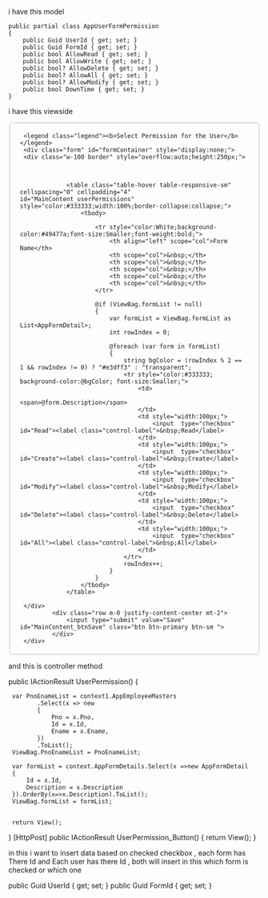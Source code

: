 i have this model 

    public partial class AppUserFormPermission
    {
        public Guid UserId { get; set; }
        public Guid FormId { get; set; }
        public bool AllowRead { get; set; }
        public bool AllowWrite { get; set; }
        public bool? AllowDelete { get; set; }
        public bool? AllowAll { get; set; }
        public bool? AllowModify { get; set; }
        public bool DownTime { get; set; }
    }


i have this viewside 

 <form asp-action="UserPermission_Button" asp-controller="User">
 <fieldset class="mt-2" style="border:1px solid #bfbebe;padding:5px 20px 5px 20px;border-radius:6px">
    
     <legend class="legend"><b>Select Permission for the User</b></legend>
     <div class="form" id="formContainer" style="display:none;">
     <div class="w-100 border" style="overflow:auto;height:250px;">
       

        
                 <table class="table-hover table-responsive-sm" cellspacing="0" cellpadding="4" id="MainContent_userPermissions" style="color:#333333;width:100%;border-collapse:collapse;">
                     <tbody>
                       
                         <tr style="color:White;background-color:#49477a;font-size:Smaller;font-weight:bold;">
                             <th align="left" scope="col">Form Name</th>
                             <th scope="col">&nbsp;</th>
                             <th scope="col">&nbsp;</th>
                             <th scope="col">&nbsp;</th>
                             <th scope="col">&nbsp;</th>
                             <th scope="col">&nbsp;</th>
                         </tr>

                         @if (ViewBag.formList != null)
                         {
                             var formList = ViewBag.formList as List<AppFormDetail>;
                             int rowIndex = 0;

                             @foreach (var form in formList)
                             {
                                 string bgColor = (rowIndex % 2 == 1 && rowIndex != 0) ? "#e3dff3" : "transparent";
                                 <tr style="color:#333333; background-color:@bgColor; font-size:Smaller;">
                                     <td>
                                         <span>@form.Description</span>
                                     </td>
                                     <td style="width:100px;">
                                         <input  type="checkbox" id="Read"><label class="control-label">&nbsp;Read</label>
                                     </td>
                                     <td style="width:100px;">
                                         <input  type="checkbox" id="Create"><label class="control-label">&nbsp;Create</label>
                                     </td>
                                     <td style="width:100px;">
                                         <input  type="checkbox" id="Modify"><label class="control-label">&nbsp;Modify</label>
                                     </td>
                                     <td style="width:100px;">
                                         <input  type="checkbox" id="Delete"><label class="control-label">&nbsp;Delete</label>
                                     </td>
                                     <td style="width:100px;">
                                         <input  type="checkbox" id="All"><label class="control-label">&nbsp;All</label>
                                     </td>
                                 </tr>
                                 rowIndex++;
                             }
                         }
                     </tbody>
                 </table>
        
     </div>
             <div class="row m-0 justify-content-center mt-2">
                 <input type="submit" value="Save" id="MainContent_btnSave" class="btn btn-primary btn-sm ">
             </div>
     </div>
        
     
 </fieldset>
 </form> 

and this is controller method 

 public IActionResult UserPermission()
 {

     var PnoEnameList = context1.AppEmployeeMasters
            .Select(x => new
            {
                Pno = x.Pno,
                Id = x.Id,
                Ename = x.Ename,
            })
            .ToList();
     ViewBag.PnoEnameList = PnoEnameList;

     var formList = context.AppFormDetails.Select(x =>new AppFormDetail
     {
         Id = x.Id,
         Description = x.Description
     }).OrderBy(x=>x.Description).ToList();
     ViewBag.formList = formList;


     return View();
 }
 [HttpPost]
 public IActionResult UserPermission_Button()
 {
     return View();
 }

in this i want to insert data based on checked checkbox ,
each form has There Id and Each user has there Id , both will insert in this which form is checked or which one 

public Guid UserId { get; set; }
        public Guid FormId { get; set; }
